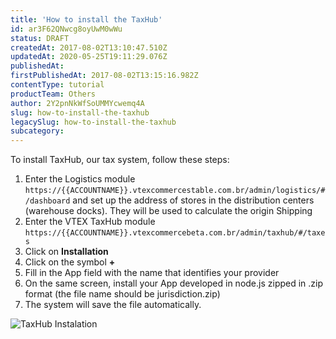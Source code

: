 ```yaml
---
title: 'How to install the TaxHub'
id: ar3F62QNwcg8oyUwM0wWu
status: DRAFT
createdAt: 2017-08-02T13:10:47.510Z
updatedAt: 2020-05-25T19:11:29.076Z
publishedAt: 
firstPublishedAt: 2017-08-02T13:15:16.982Z
contentType: tutorial
productTeam: Others
author: 2Y2pnNkWfSoUMMYcwemq4A
slug: how-to-install-the-taxhub
legacySlug: how-to-install-the-taxhub
subcategory: 
---
```


To install TaxHub, our tax system, follow these steps:

1.	Enter the Logistics module `https://{{ACCOUNTNAME}}.vtexcommercestable.com.br/admin/logistics/#/dashboard` and set up the address of stores in the distribution centers (warehouse docks). They will be used to calculate the origin Shipping
2.	Enter the VTEX TaxHub module `https://{{ACCOUNTNAME}}.vtexcommercebeta.com.br/admin/taxhub/#/taxes`
3.	Click on __Installation__
4.	Click on the symbol __+__
5.	Fill in the App field with the name that identifies your provider 
6.	On the same screen, install your App developed in node.js zipped in .zip format (the file name should be jurisdiction.zip)
7.	The system will save the file automatically.

![TaxHub Instalation](//images.contentful.com/alneenqid6w5/7LfwQ6CzIIEYqSwmcoUMCG/7508ba6496d5fedb913c85357a8a632e/Instalacion_TaxHub.gif)
